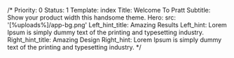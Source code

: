 /*
Priority: 0
Status: 1
Template: index
Title: Welcome To Pratt
Subtitle: Show your product width this handsome theme.
Hero:
  src: '[%uploads%]/app-bg.png'
Left_hint_title: Amazing Results
Left_hint: Lorem Ipsum is simply dummy text of the printing and typesetting industry.
Right_hint_title: Amazing Design
Right_hint: Lorem Ipsum is simply dummy text of the printing and typesetting industry.
*/
